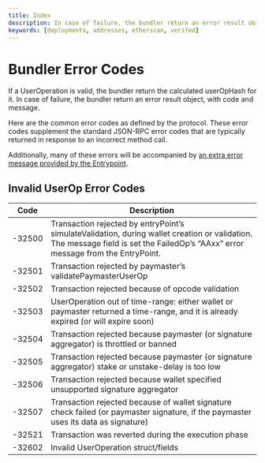 ```yaml
---
title: Index
description: In case of failure, the bundler return an error result object, with code and message.
keywords: [deployments, addresses, etherscan, verifed]
---
```


# Bundler Error Codes

If a UserOperation is valid, the bundler return the calculated userOpHash for it. In case of failure, the bundler return an error result object, with code and message.

Here are the common error codes as defined by the protocol. These error codes supplement the standard JSON-RPC error codes that are typically returned in response to an incorrect method call. 

Additionally, many of these errors will be accompanied by [an extra error message provided by the Entrypoint](./entrypoint-error-codes).

## Invalid UserOp Error Codes

| Code        | Description                                                               |
|-------------|---------------------------------------------------------------------------|
| -32500      | Transaction rejected by entryPoint’s simulateValidation, during wallet creation or validation. The message field is set the FailedOp’s “AAxx” error message from the EntryPoint.
| -32501      | Transaction rejected by paymaster’s validatePaymasterUserOp              |
| -32502      | Transaction rejected because of opcode validation                        |
| -32503      | UserOperation out of time-range: either wallet or paymaster returned a time-range, and it is already expired (or will expire soon) |
| -32504      | Transaction rejected because paymaster (or signature aggregator) is throttled or banned |
| -32505      | Transaction rejected because paymaster (or signature aggregator) stake or unstake-delay is too low |
| -32506      | Transaction rejected because wallet specified unsupported signature aggregator |
| -32507      | Transaction rejected because of wallet signature check failed (or paymaster signature, if the paymaster uses its data as signature) |
| -32521 | Transaction was reverted during the execution phase  |
| -32602      | Invalid UserOperation struct/fields                                      |